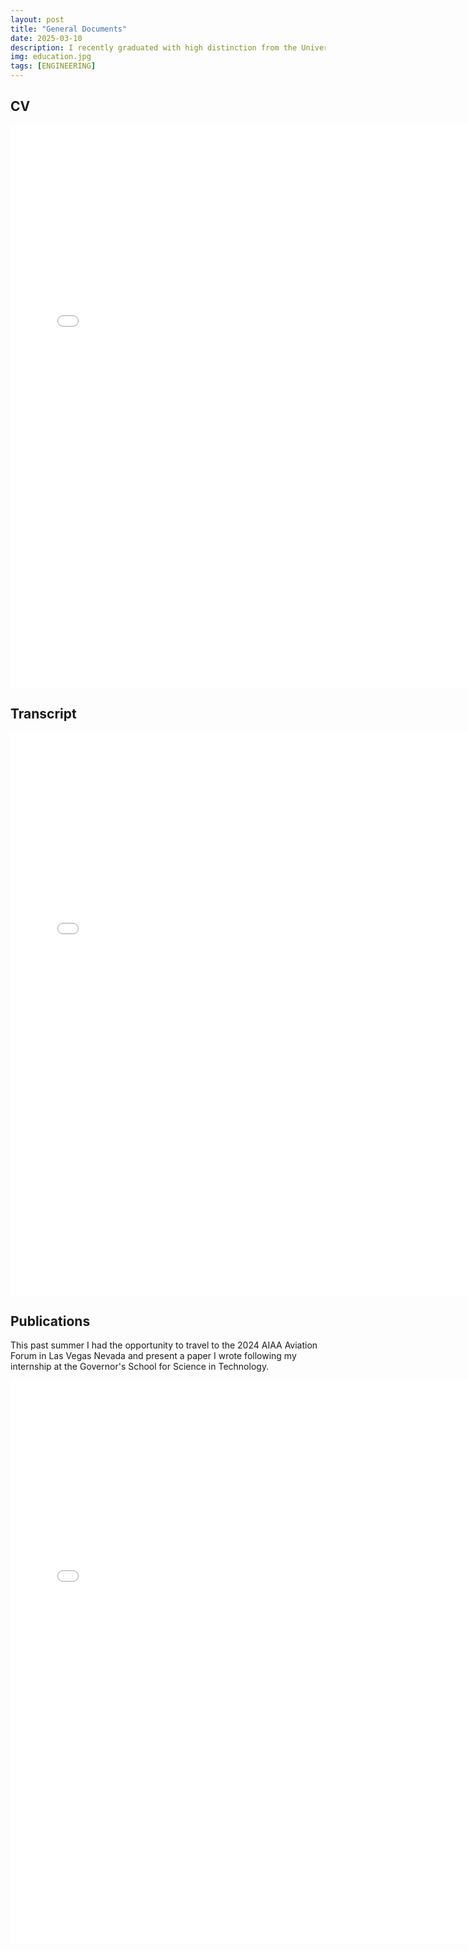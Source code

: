 ```yaml
---
layout: post
title: "General Documents"
date: 2025-03-10
description: I recently graduated with high distinction from the University of Virginia with a major in Mechanical Engineering, minor in Biomedical Engineering, and an interest in Biomechanics. Now I am finishing up a few master's classes and expect to receive my Master of Engineering degree in Mechanical Engineering this December 2025!
img: education.jpg
tags: [ENGINEERING]
---
```


## CV
<embed src="/assets/Resume_8.26.25.pdf" width="750" height="900" type="application/pdf">

## Transcript
<embed src="/assets/OfficialFinalTranscript.pdf" width="750" height="900" type="application/pdf">

## Publications
This past summer I had the opportunity to travel to the 2024 AIAA Aviation Forum in Las Vegas Nevada and present a paper I wrote following my internship at the Governor's School for Science in Technology. 

<embed src="/assets/BrettonPublication.pdf" width="750" height="900" type="application/pdf">

